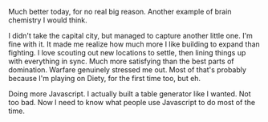 Much better today, for no real big reason. Another example of brain chemistry I would think.

I didn't take the capital city, but managed to capture another little one. I'm fine with it. It made me realize how much more I like building to expand than fighting. I love scouting out new locations to settle, then lining things up with everything in sync. Much more satisfying than the best parts of domination. Warfare genuinely stressed me out. Most of that's probably because I'm playing on Diety, for the first time too, but eh.

Doing more Javascript. I actually built a table generator like I wanted. Not too bad. Now I need to know what people use Javascript to do most of the time.
